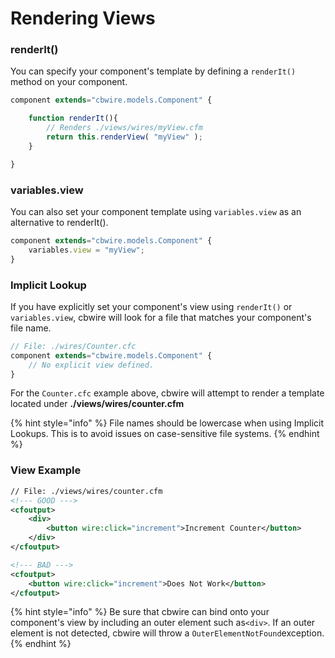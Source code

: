 # Rendering Views

### renderIt()&#x20;

You can specify your component's template by defining a `renderIt()` method on your component.

```javascript
component extends="cbwire.models.Component" {

    function renderIt(){
        // Renders ./views/wires/myView.cfm
        return this.renderView( "myView" );
    }

}
```

### variables.view

You can also set your component template using `variables.view` as an alternative to renderIt().

```javascript
component extends="cbwire.models.Component" {
    variables.view = "myView";
}

```

### Implicit Lookup

If you have explicitly set your component's view using `renderIt()` or `variables.view`, cbwire will look for a file that matches your component's file name.

```javascript
// File: ./wires/Counter.cfc
component extends="cbwire.models.Component" {
    // No explicit view defined.
}
```

For the `Counter.cfc` example above, cbwire will attempt to render a template located under **./views/wires/counter.cfm**

{% hint style="info" %}
File names should be lowercase when using Implicit Lookups. This is to avoid issues on case-sensitive file systems.
{% endhint %}

### View Example

```xml
// File: ./views/wires/counter.cfm
<!--- GOOD --->
<cfoutput>
    <div>
        <button wire:click="increment">Increment Counter</button>
    </div>
</cfoutput>

<!--- BAD --->
<cfoutput>
    <button wire:click="increment">Does Not Work</button>
</cfoutput>
```

{% hint style="info" %}
Be sure that cbwire can bind onto your component's view by including an outer element such as`<div>`. If an outer element is not detected, cbwire will throw a `OuterElementNotFound`exception.
{% endhint %}
